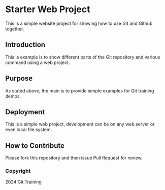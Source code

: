 # Starter Web Project

This is a simple website project for showing how to use Git and Github together.

## Introduction

This is example is to show different parts of the Git repository and various command using a web project.

## Purpose

As stated above, the main is to provide simple examples for Git training demos.

## Deployment

This is a simple web project, development can be on any web server or even local file system.

## How to Contribute

Please fork this repository and then issue Pull Request for review.

### Copyright

2024 Git.Training
